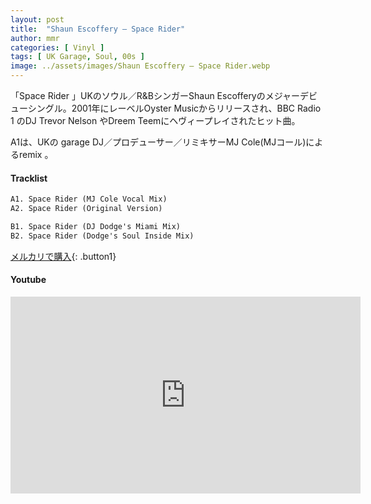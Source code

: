 ```yaml
---
layout: post
title:  "Shaun Escoffery – Space Rider"
author: mmr
categories: [ Vinyl ]
tags: [ UK Garage, Soul, 00s ]
image: ../assets/images/Shaun Escoffery – Space Rider.webp
---
```


「Space Rider 」UKのソウル／R&BシンガーShaun Escofferyのメジャーデビューシングル。2001年にレーベルOyster Musicからリリースされ、BBC Radio 1 のDJ Trevor Nelson やDreem Teemにヘヴィープレイされたヒット曲。

A1は、UKの garage DJ／プロデューサー／リミキサーMJ Cole(MJコール)によるremix 。



#### Tracklist
```md
A1. Space Rider (MJ Cole Vocal Mix)
A2. Space Rider (Original Version)

B1. Space Rider (DJ Dodge's Miami Mix)
B2. Space Rider (Dodge's Soul Inside Mix)
```

[メルカリで購入](https://jp.mercari.com/item/m49899827796?afid=6142608987){: .button1}

#### Youtube
<iframe width="560" height="315" src="https://www.youtube.com/embed/q1bPcZo5XpQ?si=0UCh5GzoAbVdn_w-" title="YouTube video player" frameborder="0" allow="accelerometer; autoplay; clipboard-write; encrypted-media; gyroscope; picture-in-picture; web-share" referrerpolicy="strict-origin-when-cross-origin" allowfullscreen></iframe>